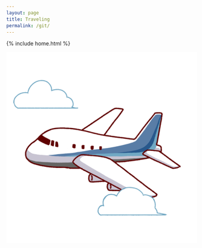 ```yaml
---
layout: page
title: Traveling
permalink: /git/
---
```


{% include home.html %}

<div class="image-container">
        <img id="image" src="../images/plane.gif" class="image">
</div> 